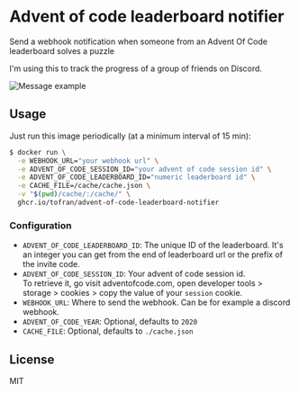 # Advent of code leaderboard notifier

Send a webhook notification when someone from an Advent Of Code leaderboard solves a puzzle

I'm using this to track the progress of a group of friends on Discord.

![Message example](https://user-images.githubusercontent.com/5692603/100946056-738cae80-34fa-11eb-833f-645b8ea2e116.png)

## Usage

Just run this image periodically (at a minimum interval of 15 min):

```sh
$ docker run \
  -e WEBHOOK_URL="your webhook url" \
  -e ADVENT_OF_CODE_SESSION_ID="your advent of code session id" \
  -e ADVENT_OF_CODE_LEADERBOARD_ID="numeric leaderboard id" \
  -e CACHE_FILE=/cache/cache.json \
  -v "$(pwd)/cache/:/cache/" \
  ghcr.io/tofran/advent-of-code-leaderboard-notifier
```

### Configuration

 - `ADVENT_OF_CODE_LEADERBOARD_ID`: The unique ID of the leaderboard. It's an integer you can get from the end of leaderboard url or the prefix of the invite code.
 - `ADVENT_OF_CODE_SESSION_ID`: Your advent of code session id.  
    To retrieve it, go visit adventofcode.com, open developer tools > storage > cookies > copy the value of your `session` cookie.
 - `WEBHOOK_URL`: Where to send the webhook. Can be for example a discord webhook.
 - `ADVENT_OF_CODE_YEAR`: Optional, defaults to `2020`
 - `CACHE_FILE`: Optional, defaults to `./cache.json`


## License

MIT